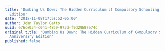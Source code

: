 ```yaml
---
title: 'Dumbing Us Down: The Hidden Curriculum of Compulsory Schooling, 10th Anniversary
  Edition'
date: '2015-11-08T17:59:52-05:00'
author: John Taylor Gatto
uuid: e76ce034-c041-48a9-973d-f9d29687e74c
original_title: 'Dumbing Us Down: The Hidden Curriculum of Compulsory Schooling, 10th
  Anniversary Edition'
published: false
---
```


